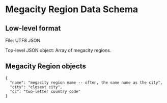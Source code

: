 # Megacity Region Data Schema

## Low-level format

File:  UTF8 JSON

Top-level JSON object:   Array of megacity regions.

## Megacity Region objects

```
{
  "name": "megacity region name -- often, the same name as the city",
  "city": "closest city",
  "cc": "two-letter country code"
}
```
